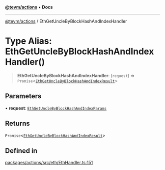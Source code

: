 [**@tevm/actions**](../README.md) • **Docs**

***

[@tevm/actions](../globals.md) / EthGetUncleByBlockHashAndIndexHandler

# Type Alias: EthGetUncleByBlockHashAndIndexHandler()

> **EthGetUncleByBlockHashAndIndexHandler**: (`request`) => `Promise`\<[`EthGetUncleByBlockHashAndIndexResult`](EthGetUncleByBlockHashAndIndexResult.md)\>

## Parameters

• **request**: [`EthGetUncleByBlockHashAndIndexParams`](EthGetUncleByBlockHashAndIndexParams.md)

## Returns

`Promise`\<[`EthGetUncleByBlockHashAndIndexResult`](EthGetUncleByBlockHashAndIndexResult.md)\>

## Defined in

[packages/actions/src/eth/EthHandler.ts:151](https://github.com/evmts/tevm-monorepo/blob/main/packages/actions/src/eth/EthHandler.ts#L151)
